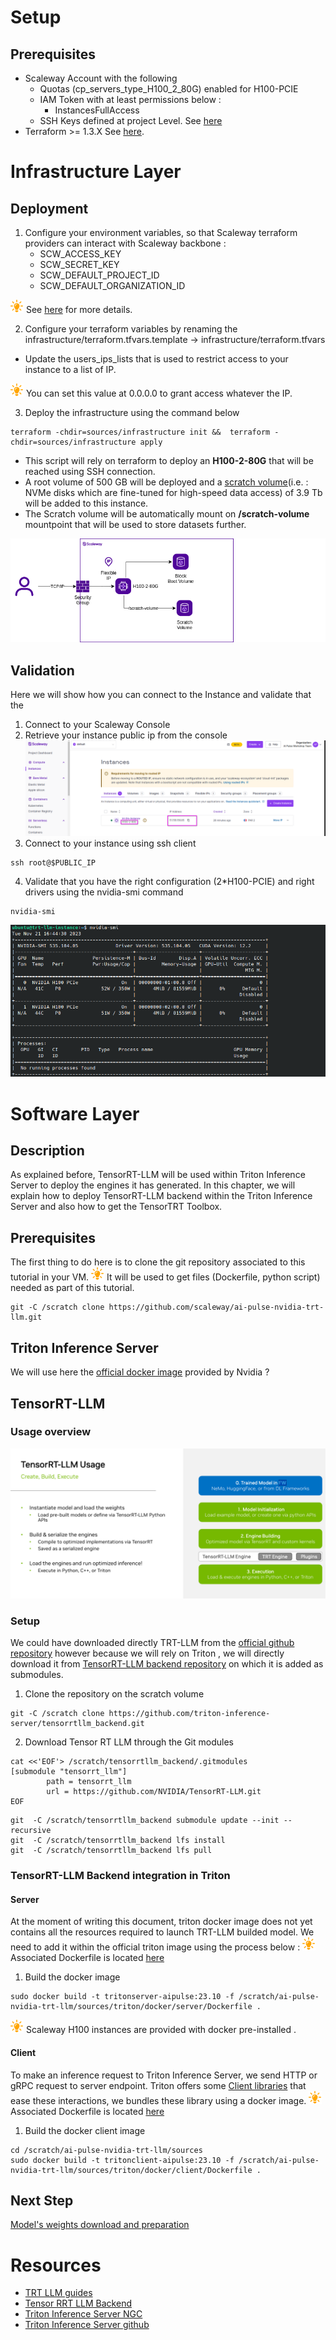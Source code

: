 # Setup
## Prerequisites
- Scaleway Account with the following
  - Quotas (cp_servers_type_H100_2_80G) enabled for H100-PCIE 
  - IAM Token with at least permissions below :
    - InstancesFullAccess
  - SSH Keys defined at project Level. See [here](https://www.scaleway.com/en/docs/console/project/how-to/create-ssh-key/)
- Terraform >= 1.3.X See [here](https://www.terraform.io/downloads.html).
# Infrastructure Layer
## Deployment
1. Configure your environment variables, so that Scaleway terraform providers can interact with Scaleway backbone :
   - SCW_ACCESS_KEY
   - SCW_SECRET_KEY
   - SCW_DEFAULT_PROJECT_ID
   - SCW_DEFAULT_ORGANIZATION_ID

![Astuce icon](./images/common/astuce_icon.png)  See [here](https://registry.terraform.io/providers/scaleway/scaleway/latest/docs#environment-variables) for more details.

2. Configure your terraform variables by renaming the infrastructure/terraform.tfvars.template -> infrastructure/terraform.tfvars
- Update the users_ips_lists that is used to restrict  access to your instance to a list of IP.

![Astuce icon](./images/common/astuce_icon.png) You can set this value at 0.0.0.0 to grant access whatever the IP.

3. Deploy the infrastructure using the command below
```
terraform -chdir=sources/infrastructure init &&  terraform -chdir=sources/infrastructure apply
```
- This script will rely on terraform to deploy an **H100-2-80G** that will be reached using SSH connection.
- A root volume of 500 GB will be deployed and a [scratch volume](https://www.scaleway.com/en/docs/compute/gpu/how-to/use-scratch-storage-h100-instances/)(i.e. :  NVMe disks which are fine-tuned for high-speed data access) of 3.9 Tb will be added to this instance.
- The Scratch volume will be automatically mount on **/scratch-volume** mountpoint that will be used to store datasets further.

![Infrastructure Setup](images/setup/infra_setup.png)
## Validation
Here we will show how you can connect to the Instance and validate that the 
1. Connect to your Scaleway Console 
2. Retrieve your instance public ip from the console
![Public IP retrieving](images/setup/public_ip_ssh.png)
3. Connect to your instance using ssh client
```
ssh root@$PUBLIC_IP
```
4. Validate that you have the right configuration (2*H100-PCIE) and right drivers using the nvidia-smi command
```
nvidia-smi
```
![nvidia smi capabilities](../docs/images/setup/nvidia-smi-capabilities.png)

# Software Layer
## Description
As explained before, TensorRT-LLM will be used within Triton Inference Server to deploy the engines it has generated.
In this chapter, we will explain how to deploy TensorRT-LLM backend within the Triton Inference Server and also how to get the TensorTRT Toolbox.

## Prerequisites
The first thing to do here is to clone the git repository associated to this tutorial in your VM.
![Astuce Icon](images/common/astuce_icon.png) It will be used to get files (Dockerfile, python script) needed as part of this tutorial.
```
git -C /scratch clone https://github.com/scaleway/ai-pulse-nvidia-trt-llm.git
```
## Triton Inference Server
We will use here the [official docker image](https://catalog.ngc.nvidia.com/orgs/nvidia/containers/tritonserver) provided by Nvidia ?


## TensorRT-LLM
### Usage overview
![tensor rrt usage](images/setup/tensor_rrt_llm_usage.png)

### Setup
We could have downloaded directly TRT-LLM from the [official github repository](https://github.com/NVIDIA/TensorRT-LLM) however because we will rely on Triton , we will directly download it from [TensorRT-LLM backend repository](https://github.com/triton-inference-server/tensorrtllm_backend.git) on which it is added as submodules.

1. Clone the repository on the scratch volume
```
git -C /scratch clone https://github.com/triton-inference-server/tensorrtllm_backend.git  
```
2. Download Tensor RT LLM through the Git modules
```
cat <<'EOF'> /scratch/tensorrtllm_backend/.gitmodules 
[submodule "tensorrt_llm"]
        path = tensorrt_llm
        url = https://github.com/NVIDIA/TensorRT-LLM.git
EOF
```
```
git  -C /scratch/tensorrtllm_backend submodule update --init --recursive 
git  -C /scratch/tensorrtllm_backend lfs install
git  -C /scratch/tensorrtllm_backend lfs pull  
```


### TensorRT-LLM Backend integration in Triton
#### Server
At the moment of writing this document, triton docker image does not yet contains all the resources required to  launch TRT-LLM builded model.
We need to add it within the official triton image using the process below : 
![Astuce](images/common/astuce_icon.png)Associated Dockerfile is located [here](../sources/triton/docker/server/Dockerfile)

1. Build the docker image
```
sudo docker build -t tritonserver-aipulse:23.10 -f /scratch/ai-pulse-nvidia-trt-llm/sources/triton/docker/server/Dockerfile .
```
![Astuce icon](./images/common/astuce_icon.png) Scaleway H100 instances are provided with docker pre-installed .


#### Client
To make an inference request to Triton Inference Server, we send HTTP or gRPC request to server endpoint.
Triton offers some [Client libraries](https://github.com/triton-inference-server/client) that ease these interactions, we bundles these library using a docker image.
![Astuce](images/common/astuce_icon.png)Associated Dockerfile is located [here](../sources/triton/docker/client/Dockerfile)

1. Build the docker client image
```
cd /scratch/ai-pulse-nvidia-trt-llm/sources
sudo docker build -t tritonclient-aipulse:23.10 -f /scratch/ai-pulse-nvidia-trt-llm/sources/triton/docker/client/Dockerfile .
```

## Next Step
[Model's weights download and preparation](02-model_preparation.md) 

# Resources
- [TRT LLM guides](https://github.com/triton-inference-server/tutorials/blob/main/Popular_Models_Guide/Llama2/trtllm_guide.md)
- [Tensor RRT LLM Backend](https://github.com/triton-inference-server/tensorrtllm_backend/blob/main/README.md)
- [Triton Inference Server NGC](https://catalog.ngc.nvidia.com/orgs/nvidia/containers/tritonserver)
- [Triton Inference Server github](https://github.com/triton-inference-server/server)
